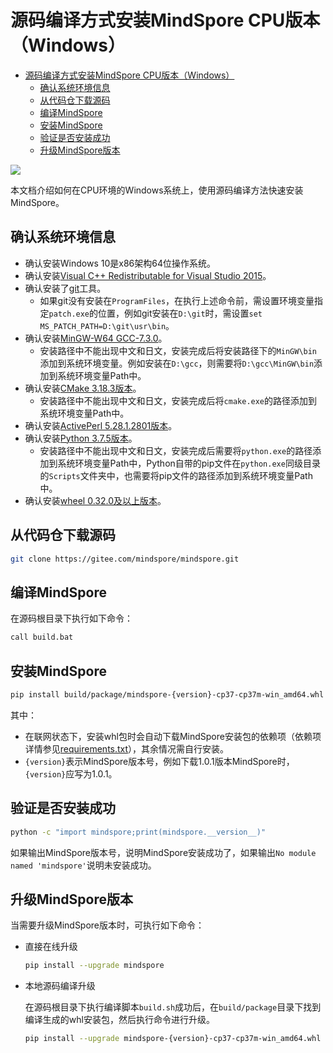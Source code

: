 ﻿# 源码编译方式安装MindSpore CPU版本（Windows）

<!-- TOC -->

- [源码编译方式安装MindSpore CPU版本（Windows）](#源码编译方式安装mindspore-cpu版本windows)
    - [确认系统环境信息](#确认系统环境信息)
    - [从代码仓下载源码](#从代码仓下载源码)
    - [编译MindSpore](#编译mindspore)
    - [安装MindSpore](#安装mindspore)
    - [验证是否安装成功](#验证是否安装成功)
    - [升级MindSpore版本](#升级mindspore版本)

<!-- /TOC -->

<a href="https://gitee.com/mindspore/docs/blob/master/install/mindspore_cpu_win_install_source.md" target="_blank"><img src="https://gitee.com/mindspore/docs/raw/master/resource/_static/logo_source.png"></a>

本文档介绍如何在CPU环境的Windows系统上，使用源码编译方法快速安装MindSpore。

## 确认系统环境信息

- 确认安装Windows 10是x86架构64位操作系统。
- 确认安装[Visual C++ Redistributable for Visual Studio 2015](https://www.microsoft.com/zh-CN/download/details.aspx?id=48145)。
- 确认安装了[git](https://github.com/git-for-windows/git/releases/download/v2.29.2.windows.2/Git-2.29.2.2-64-bit.exe)工具。
    - 如果git没有安装在`ProgramFiles`，在执行上述命令前，需设置环境变量指定`patch.exe`的位置，例如git安装在`D:\git`时，需设置`set MS_PATCH_PATH=D:\git\usr\bin`。
- 确认安装[MinGW-W64 GCC-7.3.0](https://sourceforge.net/projects/mingw-w64/files/Toolchains%20targetting%20Win64/Personal%20Builds/mingw-builds/7.3.0/threads-posix/seh/x86_64-7.3.0-release-posix-seh-rt_v5-rev0.7z)。
    - 安装路径中不能出现中文和日文，安装完成后将安装路径下的`MinGW\bin`添加到系统环境变量。例如安装在`D:\gcc`，则需要将`D:\gcc\MinGW\bin`添加到系统环境变量Path中。
- 确认安装[CMake 3.18.3版本](https://cmake.org/download/)。
    - 安装路径中不能出现中文和日文，安装完成后将`cmake.exe`的路径添加到系统环境变量Path中。
- 确认安装[ActivePerl 5.28.1.2801版本](https://downloads.activestate.com/ActivePerl/releases/5.28.1.2801/ActivePerl-5.28.1.2801-MSWin32-x64-24563874.exe)。
- 确认安装[Python 3.7.5版本](https://www.python.org/ftp/python/3.7.5/python-3.7.5-amd64.exe)。
    - 安装路径中不能出现中文和日文，安装完成后需要将`python.exe`的路径添加到系统环境变量Path中，Python自带的pip文件在`python.exe`同级目录的`Scripts`文件夹中，也需要将pip文件的路径添加到系统环境变量Path中。
- 确认安装[wheel 0.32.0及以上版本](https://pypi.org/project/wheel/)。

## 从代码仓下载源码

```bash
git clone https://gitee.com/mindspore/mindspore.git
```

## 编译MindSpore

在源码根目录下执行如下命令：

```bash
call build.bat
```

## 安装MindSpore

```bash
pip install build/package/mindspore-{version}-cp37-cp37m-win_amd64.whl -i https://mirrors.huaweicloud.com/repository/pypi/simple
```

其中：

- 在联网状态下，安装whl包时会自动下载MindSpore安装包的依赖项（依赖项详情参见[requirements.txt](https://gitee.com/mindspore/mindspore/blob/master/requirements.txt)），其余情况需自行安装。  
- `{version}`表示MindSpore版本号，例如下载1.0.1版本MindSpore时，`{version}`应写为1.0.1。

## 验证是否安装成功

```bash
python -c "import mindspore;print(mindspore.__version__)"
```

如果输出MindSpore版本号，说明MindSpore安装成功了，如果输出`No module named 'mindspore'`说明未安装成功。

## 升级MindSpore版本

当需要升级MindSpore版本时，可执行如下命令：

- 直接在线升级

    ```bash
    pip install --upgrade mindspore
    ```

- 本地源码编译升级

    在源码根目录下执行编译脚本`build.sh`成功后，在`build/package`目录下找到编译生成的whl安装包，然后执行命令进行升级。

    ```bash
    pip install --upgrade mindspore-{version}-cp37-cp37m-win_amd64.whl
    ```
